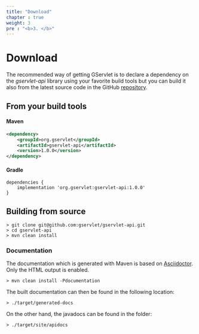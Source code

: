 ```yaml
---
title: "Download"
chapter : true
weight: 3
pre : "<b>3. </b>"
---
```


# Download

The recommended way of getting GServlet is to declare a dependency on the _gservlet-api_ library using your favorite build tools but you can build it also from the latest source code in the GitHub [repository](https://github.com/GServlet/gservlet-api).


## From your build tools

#### Maven

```xml
<dependency>
	<groupId>org.gservlet</groupId>
	<artifactId>gservlet-api</artifactId>
	<version>1.0.0</version>
</dependency>
```

#### Gradle

```
dependencies {
    implementation 'org.gservlet:gservlet-api:1.0.0'
}

```


## Building from source

    > git clone git@github.com:gservlet/gservlet-api.git
    > cd gservlet-api
    > mvn clean install


### Documentation

The documentation which is generated with Maven is based on [Asciidoctor](http://asciidoctor.org/). Only the HTML output is enabled.

    > mvn clean install -Pdocumentation

The built documentation can then be found in the following location:
  
    > ./target/generated-docs
    
On the other hand, the javadocs can be found in the folder:

    > ./target/site/apidocs    

